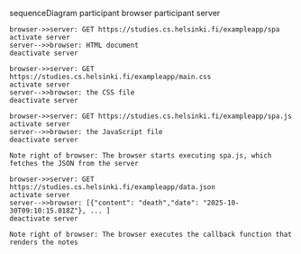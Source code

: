 sequenceDiagram
    participant browser
    participant server

    browser->>server: GET https://studies.cs.helsinki.fi/exampleapp/spa
    activate server
    server-->>browser: HTML document
    deactivate server

    browser->>server: GET https://studies.cs.helsinki.fi/exampleapp/main.css
    activate server
    server-->>browser: the CSS file
    deactivate server

    browser->>server: GET https://studies.cs.helsinki.fi/exampleapp/spa.js
    activate server
    server-->>browser: the JavaScript file
    deactivate server

    Note right of browser: The browser starts executing spa.js, which fetches the JSON from the server

    browser->>server: GET https://studies.cs.helsinki.fi/exampleapp/data.json
    activate server
    server-->>browser: [{"content": "death","date": "2025-10-30T09:10:15.018Z"}, ... ]
    deactivate server

    Note right of browser: The browser executes the callback function that renders the notes
